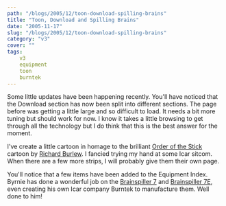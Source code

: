 ```yaml
---
path: "/blogs/2005/12/toon-download-spilling-brains"
title: "Toon, Download and Spilling Brains"
date: "2005-11-17"
slug: "/blogs/2005/12/toon-download-spilling-brains"
category: "v3"
cover: ""
tags:
    v3
    equipment
    toon
    burntek
---
```


Some little updates have been happening recently. You'll have noticed that the Download section has now been split into different sections. The page before was getting a little large and so difficult to load. It needs a bit more tuning but should work for now. I know it takes a little browsing to get through all the technology but I do think that this is the best answer for the moment.

I've create a little cartoon in homage to the brilliant [Order of the Stick](http://www.giantitp.com/cgi-bin/GiantITP/ootscript) cartoon by [Richard Burlew](http://www.giantitp.com/index.html). I fancied trying my hand at some Icar sitcom. When there are a few more strips, I will probably give them their own page.

You'll notice that a few items have been added to the Equipment Index. Byrnie has done a wonderful job on the [Brainspiller 7](http://www.icar.co.uk/pics/game/equipment/brainspiller7.jpg) and [Brainspiller 7E](http://www.icar.co.uk/pics/game/equipment/brainspiller7e.jpg), even creating his own Icar company Burntek to manufacture them. Well done to him!